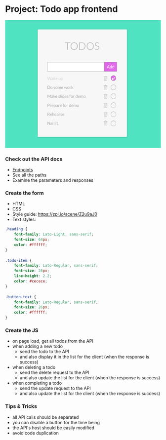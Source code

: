 # Project: Todo app frontend

![Todo mockup](todo-mockup.png)

### Check out the API docs
- [Endpoints](todo-endpoints.md)
- See all the paths
- Examine the parameters and responses


### Create the form
- HTML
- CSS
- Style guide: https://zpl.io/scene/Z2u9aJ0
- Text styles:
```css
.heading {
	font-family: Lato-Light, sans-serif;
	font-size: 64px;
	color: #ffffff;
}

.todo-item {
	font-family: Lato-Regular, sans-serif;
	font-size: 26px;
	line-height: 2.2;
	color: #cecece;
}

.button-text {
	font-family: Lato-Regular, sans-serif;
	font-size: 26px;
	color: #ffffff;
}
```

### Create the JS
- on page load, get all todos from the API
- when adding a new todo
    - send the todo to the API
    - and also display it in the list for the client (when the response is success)
- when deleting a todo
    - send the delete request to the API
    - and also update the list for the client (when the response is success)
- when completing a todo
    - send the update request to the API
    - and also update the list for the client (when the response is success)

### Tips & Tricks
- all API calls should be separated
- you can disable a button for the time being
- the API's host should be easily modified
- avoid code duplication
